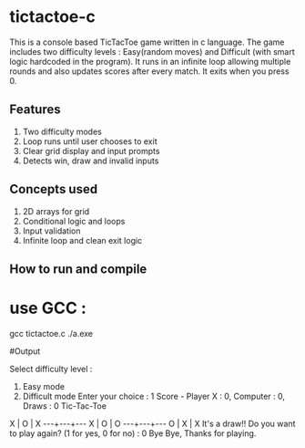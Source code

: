 # tictactoe-c
This is a console based TicTacToe game written in c language. The game includes two difficulty levels : Easy(random moves) and Difficult (with smart logic hardcoded in the program). It runs in an infinite loop allowing multiple rounds and also updates scores after every match. It exits when you press 0.

## Features
1. Two difficulty modes
2. Loop runs until user chooses to exit
3. Clear grid display and input prompts
4. Detects win, draw and invalid inputs

## Concepts used
1. 2D arrays for grid
2. Conditional logic and loops
3. Input validation
4. Infinite loop and clean exit logic

## How to run and compile
# use GCC :
gcc tictactoe.c
./a.exe

#Output

Select difficulty level :
1. Easy mode
2. Difficult mode
Enter your choice : 1
Score - Player X : 0, Computer : 0, Draws : 0
Tic-Tac-Toe

 X | O | X
---+---+---
 X | O | O
---+---+---
 O | X | X
It's a draw!!
Do you want to play again? (1 for yes, 0 for no) : 0
Bye Bye, Thanks for playing.
